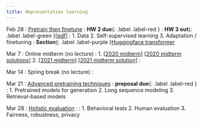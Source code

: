 ```yaml
---
title: Representation learning 
---
```


Feb 28
: [Pretrain then finetune](#)
  : **HW 2 due**{: .label .label-red }
  : **HW 3 out**{: .label .label-green }[[pdf](#)]
: 1. Data
  2. Self-supervised learning
  3. Adaptation / finetuning 
: **Section**{: .label .label-purple }[Huggingface transformer](#)

Mar 7
: Online midterm (no lecture)
: 1. [[2020 midterm]](https://nyu-cs2590.github.io/spring2023/assignments/cs2590_midterm_2020_wo_solution.pdf) [[2020 midterm solutions]](https://nyu-cs2590.github.io/spring2023/assignments/cs2590_midterm_2020.pdf)
  2. [[2021 midterm]](https://nyu-cs2590.github.io/spring2023/assignments/cs2590_midterm_2021_wo_solution.pdf) [[2021 midterm solution]](https://nyu-cs2590.github.io/spring2023/assignments/cs2590_midterm_2021.pdf)
: 

Mar 14 
: Spring break (no lecture)
  : 

Mar 21 
: [Advanced pretraining techniques](#)
  : **proposal due**{: .label .label-red }
: 1. Pretrained models for generation
  2. Long sequence modeling
  3. Retrieval-based models

Mar 28
: [Holistic evaluation](#)
  : 
: 1. Behavioral tests 
  2. Human evaluation
  3. Fairness, robustness, privacy
